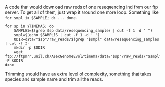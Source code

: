 

A code that would download raw reds of one resequencing ind from our ftp server. To get all of them, just wrap it around one more loop. Something like `for smpl in $SAMPLE; do ... done`.

```{bash}
for sp in $TIMEMAS; do
    SAMPLES=$(grep $sp data/resequencing_samples | cut -f 1 -d " ")
    smpl=$(echo $SAMPLES | cut -f 1 -d ' ')
    ODIR=data/"$sp"/raw_reads/$(grep "$smpl" data/resequencing_samples | cut -f 3)
    mkdir -p $ODIR
    wget ftp://ftpmrr.unil.ch/AsexGenomeEvol/timema/data/"$sp"/raw_reads/"$smpl"/* -P $ODIR
done
```

Trimming should have an extra level of complexity, something that takes species and sample name and trim all the reads.

